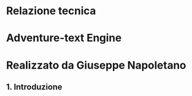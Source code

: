 # Relazione tecnica

# Adventure-text Engine

# Realizzato da Giuseppe Napoletano


## 1. Introduzione
